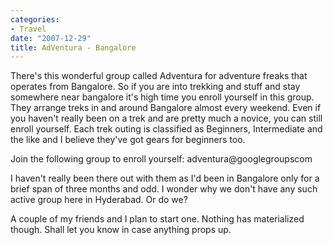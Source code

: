 ```yaml
---
categories:
- Travel
date: "2007-12-29"
title: AdVentura - Bangalore
---
```


There's this wonderful group called Adventura for adventure freaks that operates from Bangalore. So if you are into trekking and stuff and stay somewhere near bangalore it's high time you enroll yourself in this group. They arrange treks in and around Bangalore almost every weekend. Even if you haven't really been on a trek and are pretty much a novice, you can still enroll yourself. Each trek outing is classified as Beginners, Intermediate and the like and I believe they've got gears for beginners too.

Join the following group to enroll yourself: adventura@googlegroups<dot>com

I haven't really been there out with them as I'd been in Bangalore only for a brief span of three months and odd. I wonder why we don't have any such active group here in Hyderabad. Or do we?

A couple of my friends and I plan to start one. Nothing has materialized though. Shall let you know in case anything props up.
